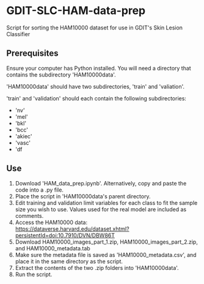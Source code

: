 # GDIT-SLC-HAM-data-prep

Script for sorting the HAM10000 dataset for use in GDIT's Skin Lesion Classifier

## Prerequisites 

Ensure your computer has Python installed.
You will need a directory that contains the subdirectory 'HAM10000data'.

'HAM10000data' should have two subdirectories, 'train' and 'valiation'.

'train' and 'validation' should each contain the following subdirectories: 
- 'nv'
- 'mel'
- 'bkl'
- 'bcc'
- 'akiec'
- 'vasc'
- 'df

## Use
1. Download 'HAM_data_prep.ipynb'. Alternatively, copy and paste the code into a .py file.
3. Place the script in 'HAM10000data's parent directory.
4. Edit training and validation limit variables for each class to fit the sample size you wish to use. Values used for the real model are included as comments.
5. Access the HAM10000 data: https://dataverse.harvard.edu/dataset.xhtml?persistentId=doi:10.7910/DVN/DBW86T
6. Download HAM10000_images_part_1.zip, HAM10000_images_part_2.zip, and HAM10000_metadata.tab
7. Make sure the metadata file is saved as 'HAM10000_metadata.csv', and place it in the same directory as the script.
8. Extract the contents of the two .zip folders into 'HAM10000data'.
9. Run the script.

